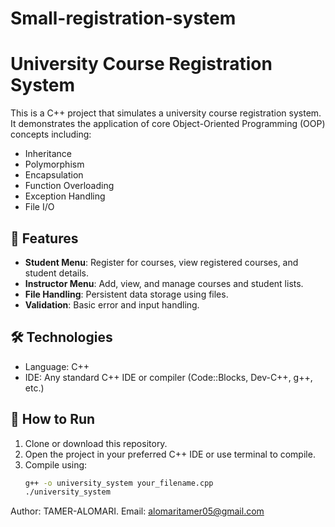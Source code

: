 # Small-registration-system
# University Course Registration System

This is a C++ project that simulates a university course registration system. It demonstrates the application of core Object-Oriented Programming (OOP) concepts including:

- Inheritance
- Polymorphism
- Encapsulation
- Function Overloading
- Exception Handling
- File I/O

## 🚀 Features

- **Student Menu**: Register for courses, view registered courses, and student details.
- **Instructor Menu**: Add, view, and manage courses and student lists.
- **File Handling**: Persistent data storage using files.
- **Validation**: Basic error and input handling.

## 🛠 Technologies

- Language: C++
- IDE: Any standard C++ IDE or compiler (Code::Blocks, Dev-C++, g++, etc.)

## 📁 How to Run

1. Clone or download this repository.
2. Open the project in your preferred C++ IDE or use terminal to compile.
3. Compile using:
   ```bash
   g++ -o university_system your_filename.cpp
   ./university_system
 Author:
 TAMER-ALOMARI.
 Email:
 alomaritamer05@gmail.com

